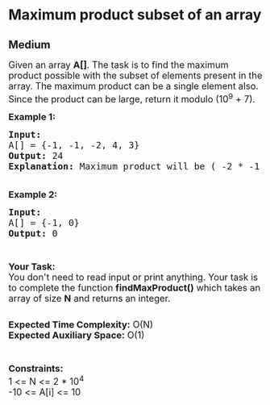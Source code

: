 # Maximum product subset of an array
## Medium
<div class="problems_problem_content__Xm_eO"><p><span style="font-size:18px">Given an array <strong>A[]</strong>. The task&nbsp;is to find the maximum product possible with the subset of elements present in the array. The maximum product can be a single element also.<br>
Since the product can be large, return it modulo&nbsp;(10<sup>9</sup>&nbsp;+ 7).</span></p>

<p><span style="font-size:18px"><strong>Example 1:</strong></span></p>

<pre><span style="font-size:18px"><strong>Input:</strong>
A[] = {-1, -1, -2, 4, 3}
<strong>Output: </strong>24
<strong>Explanation:</strong> Maximum product will be ( -2 * -1 * 4 * 3 ) = 24

</span></pre>

<p><span style="font-size:18px"><strong>Example 2:</strong></span></p>

<pre><span style="font-size:18px"><strong>Input:</strong>
A[] = {-1, 0}
<strong>Output: </strong>0
</span></pre>

<p>&nbsp;</p>

<p><span style="font-size:18px"><strong>Your Task:&nbsp;&nbsp;</strong><br>
You don't need to read input or print anything. Your task is to complete the function <strong>findMaxProduct</strong><strong>()</strong>&nbsp;which takes an array of size <strong>N</strong>&nbsp;and returns an integer.</span><br>
&nbsp;</p>

<p><span style="font-size:18px"><strong>Expected Time Complexity:</strong> O(N)<br>
<strong>Expected Auxiliary Space:</strong> O(1)</span></p>

<p>&nbsp;</p>

<p><span style="font-size:18px"><strong>Constraints:</strong><br>
1 &lt;= N &lt;= 2 * 10<sup>4</sup><br>
-10&nbsp;&lt;= A[i] &lt;= 10</span></p>
</div>